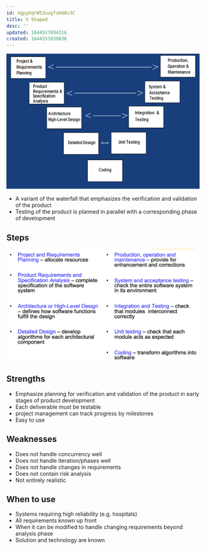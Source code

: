```yaml
---
id: VgpyUqrW53uzgfsHd8v3C
title: V Shaped
desc: ''
updated: 1644527894316
created: 1644353939836
---
```


![](/assets/images/2022-02-08-13-59-24.png)
- A variant of the waterfall that emphasizes the verification and validation of the product
- Testing of the product is planned in parallel with a corresponding phase of development
## Steps
![](/assets/images/2022-02-08-14-07-21.png)
## Strengths
- Emphasize planning for verification and validation of the product in early stages of product development
- Each deliverable must be testable
- project management can track progress by milestones
- Easy to use
## Weaknesses
- Does not handle concurrency well
- Does not handle iteration/phases well
- Does not handle changes in requirements
- Does not contain risk analysis
- Not entirely realistic
## When to use
- Systems requiring high reliability (e.g. hospitals)
- All requirements known up front
- When it can be modified to handle changing requirements beyond analysis phase
- Solution and technology are known